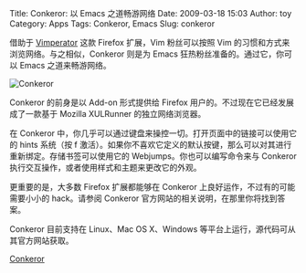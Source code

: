 Title: Conkeror: 以 Emacs 之道畅游网络
Date: 2009-03-18 15:03
Author: toy
Category: Apps
Tags: Conkeror, Emacs
Slug: conkeror

借助于 [Vimperator](http://linuxtoy.org/archives/vimperator.html) 这款
Firefox 扩展，Vim 粉丝可以按照 Vim
的习惯和方式来浏览网络。与之相似，Conkeror 则是为 Emacs
狂热粉丝准备的。通过它，你可以 Emacs 之道来畅游网络。

![Conkeror](http://i.linuxtoy.org/images/2009/03/conkeror.png)

Conkeror 的前身是以 Add-on 形式提供给 Firefox
用户的。不过现在它已经发展成了一款基于 Mozilla XULRunner
的独立网络浏览器。

在 Conkeror
中，你几乎可以通过键盘来操控一切。打开页面中的链接可以使用它的 hints
系统（按 f
激活）。如果你不喜欢它定义的默认按键，那么可以对其进行重新绑定。存储书签可以使用它的
Webjumps。你也可以编写命令来与 Conkeror
执行交互操作，或者使用样式和主题来更改它的外观。

更重要的是，大多数 Firefox 扩展都能够在 Conkeror
上良好运作，不过有的可能需要小小的 hack。请参阅 Conkeror
官方网站的相关说明，在那里你将找到答案。

Conkeror 目前支持在 Linux、Mac OS X、Windows
等平台上运行，源代码可从其官方网站获取。

[Conkeror](http://www.conkeror.org/)
